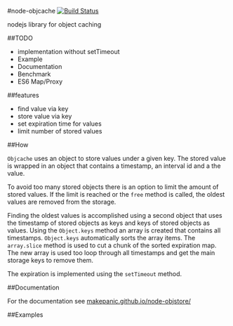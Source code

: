 #node-objcache [![Build Status](https://travis-ci.org/makepanic/node-objstore.png?branch=develop)](https://travis-ci.org/makepanic/node-objstore)

nodejs library for object caching

##TODO

- implementation without setTimeout
- Example
- Documentation
- Benchmark
- ES6 Map/Proxy

##features

- find value via key
- store value via key
- set expiration time for values
- limit number of stored values

##How

`Objcache` uses an object to store values under a given key. The stored value is wrapped in an object that contains a timestamp, an interval id and a the value.

To avoid too many stored objects there is an option to limit the amount of stored values.
If the limit is reached or the `free` method is called, the oldest values are removed from the storage.

Finding the oldest values is accomplished using a second object that uses the timestamp of stored objects as keys and keys of stored objects as values.
Using the `Object.keys` method an array is created that contains all timestamps. `Object.keys` automatically sorts the array items. The `array.slice` method is used to cut a chunk of the sorted expiration map.
The new array is used too loop through all timestamps and get the main storage keys to remove them.

The expiration is implemented using the `setTimeout` method.

##Documentation

For the documentation see [makepanic.github.io/node-objstore/](http://makepanic.github.io/node-objstore/global.html)

##Examples
